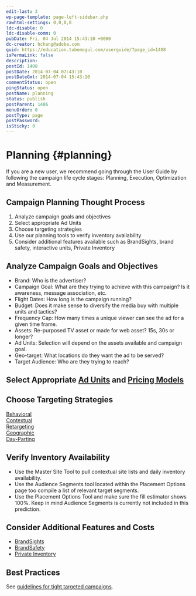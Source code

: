 ```yaml
---
edit-last: 3
wp-page-template: page-left-sidebar.php
rawhtml-settings: 0,0,0,0
ldc-disable: 0
ldc-disable-comm: 0
pubDate: Fri, 04 Jul 2014 15:43:10 +0000
dc-creator: hchang@adobe.com
guid: https://education.tubemogul.com/userguide/?page_id=1408
isPermaLink: false
description: 
postId: 1408
postDate: 2014-07-04 07:43:10
postDateGmt: 2014-07-04 15:43:10
commentStatus: open
pingStatus: open
postName: planning
status: publish
postParent: 1406
menuOrder: 0
postType: page
postPassword: 
isSticky: 0
---
```


# Planning {#planning}

If you are a new user, we recommend going through the User Guide by following the campaign life cycle stages: Planning, Execution, Optimization and Measurement.

## Campaign Planning Thought Process

1. Analyze campaign goals and objectives
1. Select appropriate Ad Units
1. Choose targeting strategies
1. Use our planning tools to verify inventory availability
1. Consider additional features available such as BrandSights, brand safety, interactive units, Private Inventory

## Analyze Campaign Goals and Objectives

* Brand: Who is the advertiser?
* Campaign Goal: What are they trying to achieve with this campaign? Is it awareness, message association, etc.
* Flight Dates: How long is the campaign running?
* Budget: Does it make sense to diversify the media buy with multiple units and tactics?
* Frequency Cap: How many times a unique viewer can see the ad for a given time frame.
* Assets: Re-purposed TV asset or made for web asset? 15s, 30s or longer?
* Ad Units: Selection will depend on the assets available and campaign goal.
* Geo-target: What locations do they want the ad to be served?
* Target Audience: Who are they trying to reach?

## Select Appropriate [Ad Units](planning/ad-formats.md) and [Pricing Models](planning/ad-formats/performance-pricing.md)

## Choose Targeting Strategies

[Behavioral](planning/targeting/behavioral.md)   
[Contextual](planning/targeting/contextual.md)   
[Retargeting](planning/targeting/retargeting.md)   
[Geographic](planning/targeting.md)   
[Day-Parting](planning/targeting/targeting-options.md)

## Verify Inventory Availability

* Use the Master Site Tool to pull contextual site lists and daily inventory availability.   
* Use the Audience Segments tool located within the Placement Options page too compile a list of relevant target segments.   
* Use the Placement Options Tool and make sure the fill estimator shows 100%. Keep in mind Audience Segments is currently not included in this prediction.

## Consider Additional Features and Costs

* [BrandSights](planning/brandsights.md)   
* [BrandSafety](planning/brand-safety.md)   
* [Private Inventory](planning/private-inventory.md)

## Best Practices

See [guidelines for tight targeted campaigns](planning/targeting.md). 
